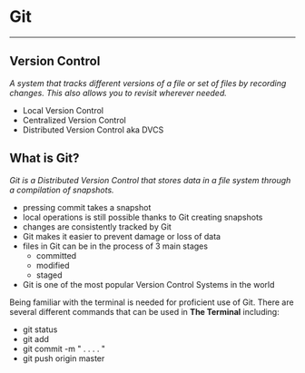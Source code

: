 # Git

---

## Version Control

_A system that tracks different versions of a file or set of files by recording changes. This also allows you to revisit wherever needed._

- Local Version Control
- Centralized Version Control
- Distributed Version Control aka DVCS

## What is Git?

_Git is a Distributed Version Control that stores data in a file system through a compilation of snapshots._

- pressing commit takes a snapshot
- local operations is still possible thanks to Git creating snapshots
- changes are consistently tracked by Git
- Git makes it easier to prevent damage or loss of data
- files in Git can be in the process of 3 main stages
  - committed
  - modified
  - staged
- Git is one of the most popular Version Control Systems in the world

Being familiar with the terminal is needed for proficient use of Git.
There are several different commands that can be used in **The Terminal** including:

- git status
- git add
- git commit -m " . . . . "
- git push origin master
